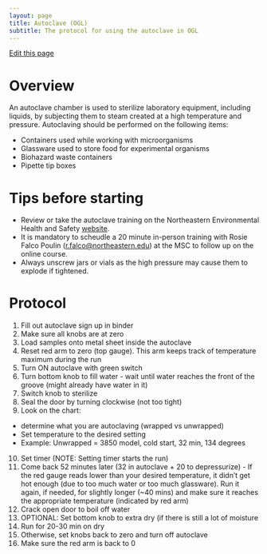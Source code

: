 ```yaml
---
layout: page
title: Autoclave (OGL)
subtitle: The protocol for using the autoclave in OGL
---
```


[Edit this page](https://github.com/DrK-Lo/lotterhoslabprotocols/edit/gh-pages/general_autoclave.md)

# Overview
An autoclave chamber is used to sterilize laboratory equipment, including liquids, by subjecting them to steam created at a high temperature and pressure. Autoclaving should be performed on the following items:
* Containers used while working with microorganisms
* Glassware used to store food for experimental organisms
* Biohazard waste containers
* Pipette tip boxes

# Tips before starting
* Review or take the autoclave training on the Northeastern Environmental Health and Safety [website](https://northeastern.bioraft.com/node/1895187). 
* It is mandatory to scheudle a 20 minute in-person training with Rosie Falco Poulin (r.falco@northeastern.edu) at the MSC to follow up on the online course. 
* Always unscrew jars or vials as the high pressure may cause them to explode if tightened.

# Protocol
1. Fill out autoclave sign up in binder
2. Make sure all knobs are at zero 
3. Load samples onto metal sheet inside the autoclave
4. Reset red arm to zero (top gauge). This arm keeps track of temperature maximum during the run
5. Turn ON autoclave with green switch
6. Turn bottom knob to fill water - wait until water reaches the front of the groove (might already have water in it)
7. Switch knob to sterilize
8. Seal the door by turning clockwise (not too tight)
9. Look on the chart: 
* determine what you are autoclaving (wrapped vs unwrapped) 
* Set temperature to the desired setting
* Example: Unwrapped = 3850 model, cold start, 32 min, 134 degrees
10. Set timer (NOTE: Setting timer starts the run)
11. Come back 52 minutes later (32 in autoclave + 20 to depressurize) - If the red gauge reads lower than your desired temperature, it didn’t get hot enough (due to too much water or too much glassware). Run it again, if needed, for slightly longer (~40 mins) and make sure it reaches the appropriate temperature (indicated by red arm)
12. Crack open door to boil off water
13. OPTIONAL: Set bottom knob to extra dry (if there is still a lot of moisture
14. Run for 20-30 min on dry
15. Otherwise, set knobs back to zero and turn off autoclave
16. Make sure the red arm is back to 0
